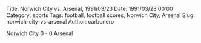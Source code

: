 Title: Norwich City vs. Arsenal, 1991/03/23
Date: 1991/03/23 00:00
Category: sports
Tags: football, football scores, Norwich City, Arsenal
Slug: norwich-city-vs-arsenal
Author: carbonero


Norwich City 0 - 0 Arsenal
